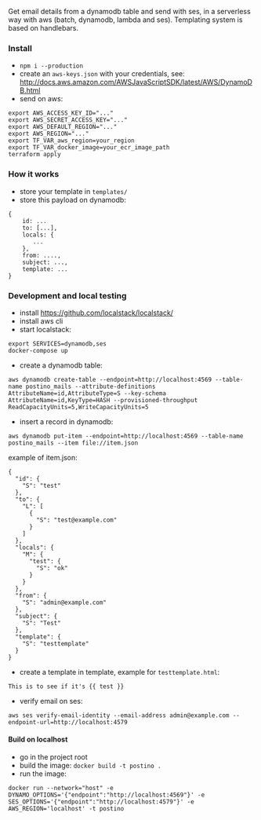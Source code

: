 Get email details from a dynamodb table and send with ses, in a serverless way with aws (batch, dynamodb, lambda and ses). Templating system is based on handlebars.

### Install
- `npm i --production`
- create an `aws-keys.json` with your credentials, see: http://docs.aws.amazon.com/AWSJavaScriptSDK/latest/AWS/DynamoDB.html
- send on aws:
```
export AWS_ACCESS_KEY_ID="..."
export AWS_SECRET_ACCESS_KEY="..."
export AWS_DEFAULT_REGION="..."
export AWS_REGION="..."
export TF_VAR_aws_region=your_region
export TF_VAR_docker_image=your_ecr_image_path
terraform apply
```

### How it works
- store your template in `templates/`
- store this payload on dynamodb:
```
{
    id: ...
    to: [...],
    locals: {
       ...
    },
    from: ....,
    subject: ...,
    template: ...
}
```

### Development and local testing
- install https://github.com/localstack/localstack/
- install aws cli
- start localstack:
```
export SERVICES=dynamodb,ses
docker-compose up
```
- create a dynamodb table:
```
aws dynamodb create-table --endpoint=http://localhost:4569 --table-name postino_mails --attribute-definitions AttributeName=id,AttributeType=S --key-schema AttributeName=id,KeyType=HASH --provisioned-throughput ReadCapacityUnits=5,WriteCapacityUnits=5
```
- insert a record in dynamodb:
```
aws dynamodb put-item --endpoint=http://localhost:4569 --table-name postino_mails --item file://item.json
```
example of item.json:
```
{
  "id": {
    "S": "test"
  },
  "to": {
    "L": [
      {
        "S": "test@example.com"
      }
    ]
  },
  "locals": {
    "M": {
      "test": {
        "S": "ok"
      }
    }
  },
  "from": {
    "S": "admin@example.com"
  },
  "subject": {
    "S": "Test"
  },
  "template": {
    "S": "testtemplate"
  }
}
```
- create a template in template, example for `testtemplate.html`:
```
This is to see if it's {{ test }}
```
- verify email on ses: 
```
aws ses verify-email-identity --email-address admin@example.com --endpoint-url=http://localhost:4579
```

#### Build on localhost
- go in the project root
- build the image: `docker build -t postino .`
- run the image: 
```
docker run --network="host" -e DYNAMO_OPTIONS='{"endpoint":"http://localhost:4569"}' -e SES_OPTIONS='{"endpoint":"http://localhost:4579"}' -e AWS_REGION='localhost' -t postino
```
